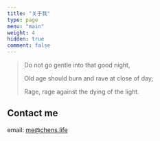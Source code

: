 ```yaml
---
title: "关于我"
type: page
menu: "main"
weight: 4
hidden: true
comment: false
---
```


> Do not go gentle into that good night,
>
> Old age should burn and rave at close of day;
>
> Rage, rage against the dying of the light.

## Contact me

email: me@chens.life
